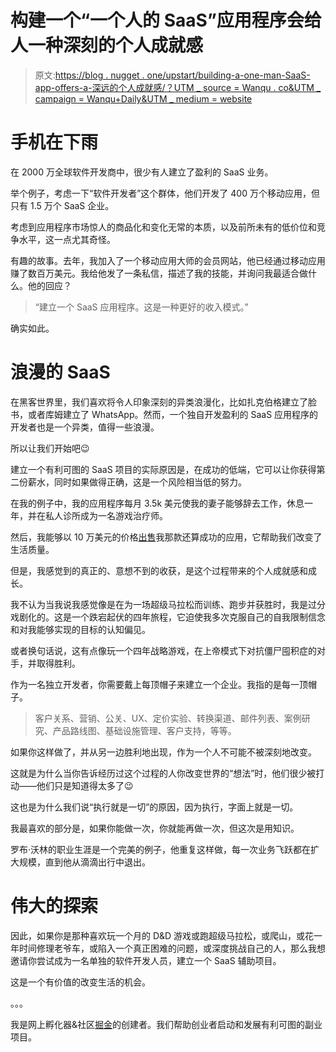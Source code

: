 # 构建一个“一个人的 SaaS”应用程序会给人一种深刻的个人成就感

> 原文:[https://blog . nugget . one/upstart/building-a-one-man-SaaS-app-offers-a-深远的个人成就感/？UTM _ source = Wanqu . co&UTM _ campaign = Wanqu+Daily&UTM _ medium = website](https://blog.nugget.one/upstart/building-a-one-man-saas-app-offers-a-profound-sense-of-personal-achievement/?utm_source=wanqu.co&utm_campaign=Wanqu+Daily&utm_medium=website)

# 手机在下雨

在 2000 万全球软件开发商中，很少有人建立了盈利的 SaaS 业务。

举个例子，考虑一下“软件开发者”这个群体，他们开发了 400 万个移动应用，但只有 1.5 万个 SaaS 企业。

考虑到应用程序市场惊人的商品化和变化无常的本质，以及前所未有的低价位和竞争水平，这一点尤其奇怪。

有趣的故事。去年，我加入了一个移动应用大师的会员网站，他已经通过移动应用赚了数百万美元。我给他发了一条私信，描述了我的技能，并询问我最适合做什么。他的回应？

> “建立一个 SaaS 应用程序。这是一种更好的收入模式。”

确实如此。

# 浪漫的 SaaS

在黑客世界里，我们喜欢将令人印象深刻的异类浪漫化，比如扎克伯格建立了脸书，或者库姆建立了 WhatsApp。然而，一个独自开发盈利的 SaaS 应用程序的开发者也是一个异类，值得一些浪漫。

所以让我们开始吧😉

建立一个有利可图的 SaaS 项目的实际原因是，在成功的低端，它可以让你获得第二份薪水，同时如果做得正确，这是一个风险相当低的努力。

在我的例子中，我的应用程序每月 3.5k 美元使我的妻子能够辞去工作，休息一年，并在私人诊所成为一名游戏治疗师。

然后，我能够以 10 万美元的价格[出售](https://feinternational.com/buy-a-website/1206-saas-social-media-business-3k-net-mo-pr4)我那款还算成功的应用，它帮助我们改变了生活质量。

但是，我感觉到的真正的、意想不到的收获，是这个过程带来的个人成就感和成长。

我不认为当我说我感觉像是在为一场超级马拉松而训练、跑步并获胜时，我是过分戏剧化的。这是一个跌宕起伏的四年旅程，它迫使我多次克服自己的自我限制信念和对我能够实现的目标的认知偏见。

或者换句话说，这有点像玩一个四年战略游戏，在上帝模式下对抗僵尸囤积症的对手，并取得胜利。

作为一名独立开发者，你需要戴上每顶帽子来建立一个企业。我指的是每一顶帽子。

> 客户关系、营销、公关、UX、定价实验、转换渠道、邮件列表、案例研究、产品路线图、基础设施管理、客户支持，等等。

如果你这样做了，并从另一边胜利地出现，作为一个人不可能不被深刻地改变。

这就是为什么当你告诉经历过这个过程的人你改变世界的“想法”时，他们很少被打动——他们只是知道得太多了😉

这也是为什么我们说“执行就是一切”的原因，因为执行，字面上就是一切。

我最喜欢的部分是，如果你能做一次，你就能再做一次，但这次是用知识。

罗布·沃林的职业生涯是一个完美的例子，他重复这样做，每一次业务飞跃都在扩大规模，直到他从滴滴出行中退出。

# 伟大的探索

因此，如果你是那种喜欢玩一个月的 D&D 游戏或跑超级马拉松，或爬山，或花一年时间修理老爷车，或陷入一个真正困难的问题，或深度挑战自己的人，那么我想邀请你尝试成为一名单独的软件开发人员，建立一个 SaaS 辅助项目。

这是一个有价值的改变生活的机会。

。。。

我是网上孵化器&社区[掘金](https://nugget.one)的创建者。我们帮助创业者启动和发展有利可图的副业项目。